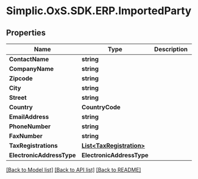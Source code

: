 # Simplic.OxS.SDK.ERP.ImportedParty

## Properties

Name | Type | Description | Notes
------------ | ------------- | ------------- | -------------
**ContactName** | **string** |  | [optional] 
**CompanyName** | **string** |  | [optional] 
**Zipcode** | **string** |  | [optional] 
**City** | **string** |  | [optional] 
**Street** | **string** |  | [optional] 
**Country** | **CountryCode** |  | [optional] 
**EmailAddress** | **string** |  | [optional] 
**PhoneNumber** | **string** |  | [optional] 
**FaxNumber** | **string** |  | [optional] 
**TaxRegistrations** | [**List&lt;TaxRegistration&gt;**](TaxRegistration.md) |  | [optional] 
**ElectronicAddressType** | **ElectronicAddressType** |  | [optional] 

[[Back to Model list]](../README.md#documentation-for-models) [[Back to API list]](../README.md#documentation-for-api-endpoints) [[Back to README]](../README.md)

